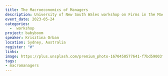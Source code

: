 ```yaml
---
title: The Macroeconomics of Managers
description: University of New South Wales workshop on Firms in the Macroeconomy
event_date: 2023-05-24
categories: 
  -  workshop
project: babyboom
speaker: Krisztina Orban
location: Sydney, Australia
register: "#"
links:
image: https://plus.unsplash.com/premium_photo-1670450577641-f7bd59003ff2?q=80&w=2664&auto=format&fit=crop&ixlib=rb-4.0.3&ixid=M3wxMjA3fDB8MHxwaG90by1wYWdlfHx8fGVufDB8fHx8fA%3D%3D
tags:
- macromanagers
---
```

